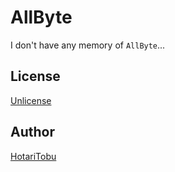 # AllByte

I don't have any memory of `AllByte`...

## License

[Unlicense](LICENSE)

## Author

[HotariTobu](https://github.com/HotariTobu)
